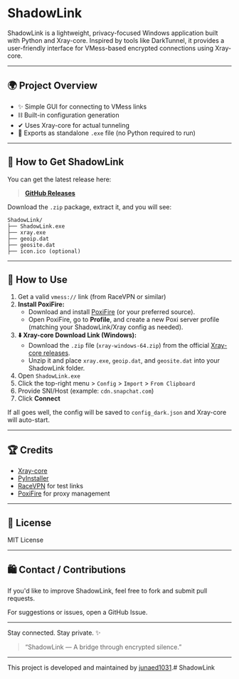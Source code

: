 # ShadowLink

ShadowLink is a lightweight, privacy-focused Windows application built with Python and Xray-core. Inspired by tools like DarkTunnel, it provides a user-friendly interface for VMess-based encrypted connections using Xray-core.

---

## 🌍 Project Overview

* ✨ Simple GUI for connecting to VMess links  
* ⛓ Built-in configuration generation  
* ✔ Uses Xray-core for actual tunneling  
* 💾 Exports as standalone `.exe` file (no Python required to run)  

---

## 🔗 How to Get ShadowLink

You can get the latest release here:

> **[GitHub Releases](https://github.com/junaed1031/ShadowLink/releases)**

Download the `.zip` package, extract it, and you will see:

```
ShadowLink/
├── ShadowLink.exe
├── xray.exe
├── geoip.dat
├── geosite.dat
├── icon.ico (optional)
```

---

## 🤝 How to Use

1. Get a valid `vmess://` link (from RaceVPN or similar)
2. **Install PoxiFire:**  
   - Download and install [PoxiFire](https://poxifire.com/) (or your preferred source).
   - Open PoxiFire, go to **Profile**, and create a new Poxi server profile (matching your ShadowLink/Xray config as needed).
3. **⬇️ Xray-core Download Link (Windows):**  
   - Download the `.zip` file (`xray-windows-64.zip`) from the official [Xray-core releases](https://github.com/XTLS/Xray-core/releases).
   - Unzip it and place `xray.exe`, `geoip.dat`, and `geosite.dat` into your ShadowLink folder.
4. Open `ShadowLink.exe`
5. Click the top-right menu > `Config` > `Import` > `From Clipboard`
6. Provide SNI/Host (example: `cdn.snapchat.com`)
7. Click **Connect**

If all goes well, the config will be saved to `config_dark.json` and Xray-core will auto-start.

---

## 🏆 Credits

* [Xray-core](https://github.com/XTLS/Xray-core/releases)
* [PyInstaller](https://pyinstaller.org/)  
* [RaceVPN](https://www.racevpn.com/) for test links  
* [PoxiFire](https://poxifire.com/) for proxy management

---

## 📁 License

MIT License

---

## 🛍️ Contact / Contributions

If you'd like to improve ShadowLink, feel free to fork and submit pull requests.

For suggestions or issues, open a GitHub Issue.

---

Stay connected. Stay private. ✨

> “ShadowLink — A bridge through encrypted silence.”

---

This project is developed and maintained by [junaed1031](https://github.com/junaed1031).# ShadowLink
